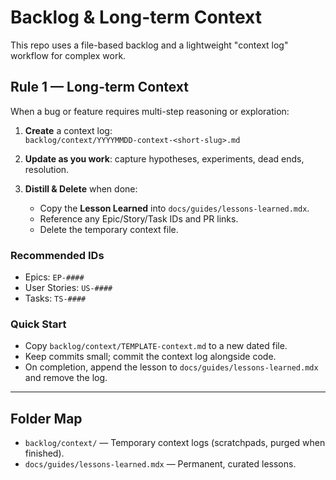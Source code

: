 # Backlog & Long-term Context

This repo uses a file-based backlog and a lightweight "context log" workflow for complex work.

## Rule 1 — Long-term Context
When a bug or feature requires multi-step reasoning or exploration:

1) **Create** a context log:  
   `backlog/context/YYYYMMDD-context-<short-slug>.md`

2) **Update as you work**: capture hypotheses, experiments, dead ends, resolution.

3) **Distill & Delete** when done:  
   - Copy the **Lesson Learned** into `docs/guides/lessons-learned.mdx`.  
   - Reference any Epic/Story/Task IDs and PR links.  
   - Delete the temporary context file.

### Recommended IDs
- Epics: `EP-####`
- User Stories: `US-####`
- Tasks: `TS-####`

### Quick Start
- Copy `backlog/context/TEMPLATE-context.md` to a new dated file.
- Keep commits small; commit the context log alongside code.
- On completion, append the lesson to `docs/guides/lessons-learned.mdx` and remove the log.

---

## Folder Map
- `backlog/context/` — Temporary context logs (scratchpads, purged when finished).
- `docs/guides/lessons-learned.mdx` — Permanent, curated lessons.